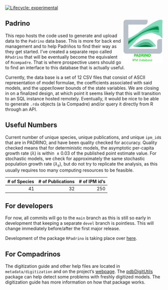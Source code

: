 
<!-- README.md is generated from README.Rmd. Please edit that file -->

[![Lifecycle:
experimental](https://img.shields.io/badge/lifecycle-experimental-orange.svg)](https://www.tidyverse.org/lifecycle/#experimental)

## Padrino <a href='https://levisc8.github.io/Padrino'><img src='metadata/pdb_logo.png' align="right" height="139" /></a>

This repo hosts the code used to generate and upload data to the
`Padrino` data base. This is more for back end management and to help
Padriños to find their way as they get started. I’ve created a separate
repo called `RPadrino` that will be eventually become the equivalent of
`Rcompadre`. That is where prospective users should go to find an
interface to this database that is actually useful.

Currently, the data base is a set of 12 CSV files that consist of ASCII
representation of model formulae, the coefficients associated with said
models, and the upper/lower bounds of the state variables. We are
closing in on a finalized design, at which point it seems likely that
this will transition to an SQL instance hosted remotely. Eventually, it
would be nice to be able to generate `.rda` objects (a la Compadre)
and/or query it directly from R through an API.

## Useful Numbers

Current number of unique species, unique publications, and unique
`ipm_id`s that are in PADRINO, and have been quality checked for
accuracy. Quality checked means that for deterministic models, the
asymptotic per-capita growth rate (*λ*) is within  ± 0.03 of the
published point estimate value. For stochastic models, we check for
approximately the same stochastic population growth rate
(*λ*<sub>*s*</sub>), but do not try to replicate the analysis, as this
usually requires too many computing resources to be feasible.

| \# of Species | \# of Publications | \# of IPM id’s |
|--------------:|-------------------:|---------------:|
|            41 |                 32 |            250 |

## For developers

For now, all commits will go to the `main` branch as this is still so
early in development that keeping a separate `devel` branch is
pointless. This will change immediately before/after the first major
release.

Development of the package `RPadrino` is taking place over
[here](https://github.com/levisc8/RPadrino).

## For Compadrinos

The digitization guide and other help files are located in
`metadata/digitization` and on the project’s
[webpage](https://levisc8.github.io/Padrino/). The
[pdbDigitUtils](https://github.com/levisc8/pdbDigitUtils) package can
help detect some problems with freshly digitized models. The
digitization guide has more information on how that package works.

